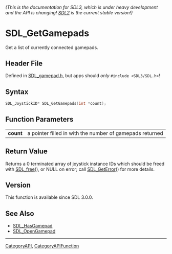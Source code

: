 ###### (This is the documentation for SDL3, which is under heavy development and the API is changing! [SDL2](https://wiki.libsdl.org/SDL2/) is the current stable version!)
# SDL_GetGamepads

Get a list of currently connected gamepads.

## Header File

Defined in [SDL_gamepad.h](https://github.com/libsdl-org/SDL/blob/main/include/SDL3/SDL_gamepad.h), but apps should _only_ `#include <SDL3/SDL.h>`!

## Syntax

```c
SDL_JoystickID* SDL_GetGamepads(int *count);

```

## Function Parameters

|               |                                                          |
| ------------- | -------------------------------------------------------- |
| **count**     | a pointer filled in with the number of gamepads returned |

## Return Value

Returns a 0 terminated array of joystick instance IDs which should be freed
with [SDL_free](SDL_free)(), or NULL on error; call
[SDL_GetError](SDL_GetError)() for more details.

## Version

This function is available since SDL 3.0.0.

## See Also

* [SDL_HasGamepad](SDL_HasGamepad)
* [SDL_OpenGamepad](SDL_OpenGamepad)

----
[CategoryAPI](CategoryAPI), [CategoryAPIFunction](CategoryAPIFunction)

